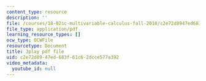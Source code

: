 ```yaml
---
content_type: resource
description: ''
file: /courses/18-02sc-multivariable-calculus-fall-2010/c2e72d8947ed683f61c62dcce577a392_j9GZjr05Heg.pdf
file_type: application/pdf
learning_resource_types: []
ocw_type: OCWFile
resourcetype: Document
title: 3play pdf file
uid: c2e72d89-47ed-683f-61c6-2dcce577a392
video_metadata:
  youtube_id: null
---
```


